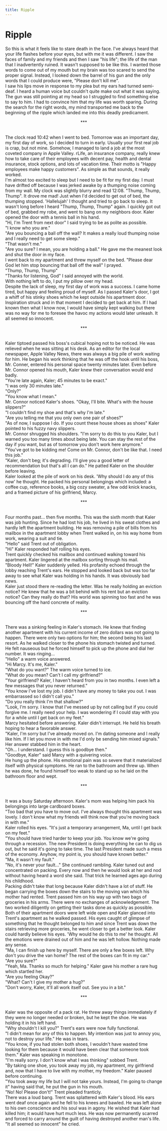 ```yaml
---
title: Ripple
---
```

# Ripple
So this is what it feels like to stare death in the face. I've always heard that your life flashes before your eyes, but with me it was different.  I saw the faces of family and my friends and then I saw "his life"; the life of the man that I inadvertently ruined.  It wasn't supposed to be like this.  I wanted those words to come out of my mouth but my brain was too scared to send the proper signal.  Instead, I looked down the barrel of his gun and the only words that I could produce were, "Please don't kill me".<br/>
I saw his lips move in response to my plea but my ears had turned semi-deaf.  I heard a human voice but couldn't quite make out what it was saying.  The gun was still pointing at my head so I struggled to find something else to say to him.  I had to convince him that my life was worth sparing. During the search for the right words, my mind transported me back to the beginning of the ripple which landed me into this deadly predicament. <br/>
<p><center>***</center></p><br/>
The clock read 10:42 when I went to bed.  Tomorrow was an important day, my first day of work, so I decided to turn in early.  Usually your first real job is crap, but not mine.  Somehow, I managed to land a job at the most coveted company in Apple Valley.  rLife, an insurance company, really knew how to take care of their employees with decent pay, health and dental insurance, stock options, and lots of vacation time.  Their motto is "Happy employees make happy customers".  As simple as that sounds, it really worked.    <br/>
I'm almost too excited to sleep but I need to be fit for my first day.  I must have drifted off because I was jerked awake by a thumping noise coming from my wall. My clock was slightly blurry and read 12:08.  "Thump, Thump, Thump".  It drove me mad!   Just when I'd decided to get out of bed, the thumping stopped.  'Hallelujah' I thought and tried to go back to sleep.  It wasn't long before I heard "Thump, Thump, Thump" again.   I quickly got out of bed, grabbed my robe, and went to bang on my neighbors door.  Kaler opened the door with a tennis ball in his hand.  <br/>
"Hi, I'm Trent from next door" I said trying to be as polite as possible. <br/>
"I know who you are."<br/>
"Are you bouncing a ball off the wall?  It makes a really loud thumping noise and I really need to get some sleep."<br/>
"That wasn't me."<br/>
"Are you sure?  I mean, you are holding a ball."  He gave me the meanest look and shut the door in my face.  <br/>
I went back to my apartment and threw myself on the bed.  "Please dear God let him stop bouncing that ball off the wall" I prayed.  <br/>
"Thump, Thump, Thump"<br/>
"Thanks for listening, God" I said annoyed with the world. <br/>
With nothing left to do, I put my pillow over my head.  <br/>
Despite the lack of sleep, my first day of work was a success.  I came home tired, but happy and feeling proud of myself.  As I passed Kaler's door, I got a whiff of his stinky shoes which he kept outside his apartment door.  Inspiration struck and in that moment I decided to get back at him.  If I had known then what I know now, I would have simply kept walking but there was no way for me to foresee the havoc my actions would later unleash.  It all seemed so innocent. <br/>
<p><center>***</center></p><br/>
Kaler tiptoed passed his boss's cubical hoping not to be noticed.  He was relieved when he was sitting at his desk.  As an editor for the local newspaper, Apple Valley News, there was always a big pile of work waiting for him.  He began his work thinking that he was off the hook until his boss, Mr. Conner, entered his personal space twenty minutes later. Even before Mr. Connor opened his mouth, Kaler knew their conversation would end badly.  <br/>
"You're late again, Kaler; 45 minutes to be exact."<br/>
"I was only 30 minutes late."<br/>
"Only?"<br/>
"You know what I mean."<br/>
Mr. Connor noticed Kaler's shoes.  "Okay, I'll bite.  What's with the house slippers?"<br/>
"I couldn't find my shoe and that's why I'm late."<br/>
"Are you telling me that you only own one pair of shoes?"<br/>
"As of now, I suppose I do. If you count these house shoes as shoes" Kaler pointed to his fuzzy navy slippers.<br/>
Mr. Connor shrugged his shoulders.  "I'm sorry to do this to you Kaler, but I warned you too many times about being late.  You can stay the rest of the day if you want, but as of tomorrow you don't work here anymore."<br/>
"You've got to be kidding me! Come on Mr. Connor, don't be like that. I need this job."<br/>
"Kaler, don't beg; it's degrading. I'll give you a good letter of recommendation but that's all I can do." He patted Kaler on the shoulder before leaving.  <br/>
Kaler looked at the pile of work on his desk. 'Why should I do any of this now' he thought.  He packed his personal belongings which included: a coffee cup, reference books, a big cozy sweater, a few odd knick knacks, and a framed picture of his girlfriend, Marcy. <br/>
<p><center>***</center></p><br/>
Four months past... then five months. This was the sixth month that Kaler was job hunting.  Since he had lost his job, he lived in his sweat clothes and hardly left the apartment building. He was removing a pile of bills from his mailbox in the apartment lobby when Trent walked in, on his way home from work, wearing a suit and tie. <br/>
"Hello" said Trent out of obligation.<br/>
"Hi" Kaler responded half rolling his eyes. <br/>
 Trent quickly checked his mailbox and continued walking toward his apartment.  Kaler lingered at the mailbox sorting through his mail.  <br/>
"Bloody Hell!" Kaler suddenly yelled.  His profanity echoed through the lobby reaching Trent's ears.  He stopped and looked back but was too far away to see what Kaler was holding in his hands. It was obviously bad news.<br/>
Kaler just stood there re-reading the letter.  Was he really holding an eviction notice? He knew that he was a bit behind with his rent but an eviction notice?  Can they really do that?  His world was spinning too fast and he was bouncing off the hard concrete of reality. <br/>
<p><center>***</center></p><br/>
There was a sinking feeling in Kaler's stomach.  He knew that finding another apartment with his current income of zero dollars was not going to happen.  There were only two options for him; the second being his last resort.  As he walked closer to the phone his stomach twisted and turned.  He felt nauseous but he forced himself to pick up the phone and dial her number.  It was ringing...<br/>
"Hello" a warm voice answered. <br/>
"Hi Marcy.  It's me, Kaler."  <br/>
"What do you want?" The warm voice turned to ice.<br/>
"What do you mean?  Can't I call my girlfriend?"<br/>
"Your girlfriend?  Kaler, I haven't heard from you in two months.  I even left a few messages that you never returned."<br/>
"You know I've lost my job.  I didn't have any money to take you out.  I was embarrassed so I didn't call you."<br/>
"Do you really think I'm that shallow?"<br/>
"Look, I'm sorry.  I know that I've messed up by not calling but if you could forgive me. I really need your help.  I was wondering if I could stay with you for a while until I get back on my feet."<br/>
Marcy hesitated before answering.  Kaler didn't interrupt. He held his breath hoping to hear a favorable answer.<br/>
"Kaler, I'm sorry but I've already moved on.  I'm dating someone and I really like him.  If I let you move in with me I'd only be sending him mixed signals."  Her answer stabbed him in the heart.  <br/>
"Oh...  I understand.  I guess this is goodbye then."<br/>
"Goodbye, Kaler" said Marcy with a quivering voice. <br/>
He hung up the phone.  His emotional pain was so severe that it materialized itself with physical symptoms.  He ran to the bathroom and threw up.  When he was done, he found himself too weak to stand up so he laid on the bathroom floor and wept.  <br/>
<p><center>***</center></p><br/>
It was a busy Saturday afternoon.  Kaler's mom was helping him pack his belongings into large cardboard boxes.  <br/>
"Too bad that you have to move out.  I've always thought this apartment was lovely.  I don't know what my friends will think now that you're moving back in with me."<br/>
Kaler rolled his eyes.  "It's just a temporary arrangement, Ma, until I get back on my feet."<br/>
"You should have tried harder to keep your job.  You know we're going through a recession.  The new President is doing everything he can to dig us out, but he said it's going to take time.  The last President made such a mess of the economy.  Anyhow, my point is, you should have known better."<br/>
"Ma, it wasn't my fault."<br/>
"No, it's never your fault..."  She continued rambling.  Kaler tuned out and concentrated on packing.  Every now and then he would look at her and nod without having heard a word she said. That trick he learned ages ago during his childhood.  <br/>
Packing didn't take that long because Kaler didn't have a lot of stuff.  He began carrying the boxes down the stairs to the moving van which his mother had rented.  Trent passed him on his way up with two bags of groceries in his arms. There were no exchanges of acknowledgement.  The two worked diligently on getting their tasks done as quickly as possible.  Both of their apartment doors were left wide open and Kaler glanced into Trent's apartment as he walked passed.  His eyes caught of glimpse of something that he thought belonged to him and since Trent was down the stairs retrieving more groceries, he went closer to get a better look.   Kaler could hardly believe his eyes.  'Why would he do this to me' he thought.  All the emotions were drained out of him and he was left hollow.  Nothing made any sense.  <br/>
"Ma, I can finish up here by myself.  There are only a few boxes left.  Why don't you drive the van home? The rest of the boxes can fit in my car."<br/>
"Are you sure?"<br/>
"Yeah, Ma.  Thanks so much for helping."  Kaler gave his mother a rare hug which startled her.  <br/>
"Are you feeling Okay?"<br/>
"What? Can't I give my mother a hug?" <br/>
"Don't worry, Kaler, it'll all work itself out.  See you in a bit."  <br/>
<p><center>***</center></p><br/>
Kaler was the opposite of a pack rat.  He threw away things immediately if they were no longer needed or broken, but he kept the shoe.  He was holding it in his left hand.  <br/>
"Why shouldn't I kill you?"  Trent's ears were now fully functional.  <br/>
"I didn't mean for any of this to happen.  My intention was just to annoy you, not to destroy your life."  He was in tears.  <br/>
"You know, if you had stolen both shoes, I wouldn't have wasted time looking for them because it would have been clear that someone took them."  Kaler was speaking in monotone. <br/>
"I'm really sorry.  I don't know what I was thinking" sobbed Trent.  <br/>
"By taking one shoe, you took away my job, my apartment, my girlfriend and, now that I have to live with my mother, my freedom."  Kaler paused before continuing.  <br/>
"You took away my life but I will not take yours.  Instead, I'm going to change it" having said that, he put the gun in his mouth.  <br/>
"No! No! Please don't!" Trent pleaded franticly.   <br/>
There was a loud bang.  Trent was splattered with Kaler's blood. His ears went deaf once again and he fell to his knees and bawled.  He was left alone to his own conscience and his soul was in agony.  He wished that Kaler had killed him; it would have hurt much less. He was now permanently scarred and forced to carry around the guilt of having destroyed another man's life.<br/>
"It all seemed so innocent" he cried. <br/>
<br/>

